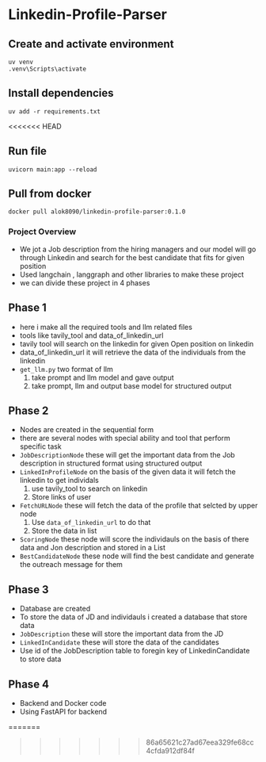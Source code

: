 # Linkedin-Profile-Parser

## Create and activate environment
```
uv venv
.venv\Scripts\activate
```

## Install dependencies
```
uv add -r requirements.txt
```

<<<<<<< HEAD
## Run file
```
uvicorn main:app --reload
```

## Pull from docker
```
docker pull alok8090/linkedin-profile-parser:0.1.0
```


### Project Overview
- We jot a Job description from the hiring managers and our model will go through Linkedin and search for the best candidate that fits for given position 
- Used langchain , langgraph and other libraries to make these project
- we can divide these project in 4 phases

## Phase 1
- here i make all the required tools and llm related files
- tools like tavily_tool and data_of_linkedin_url 
- tavily tool will search on the linkedin for given Open position on linkedin
- data_of_linkedin_url it will retrieve the data of the individuals from the linkedin
- ```get_llm.py``` two format of llm 
    1. take prompt and llm model and gave output
    2. take prompt, llm and output base model for structured output

## Phase 2
- Nodes are created in the sequential form 
- there are several nodes with special ability and tool that perform specific task
- ```JobDescriptionNode``` these will get the important data from the Job description in structured format using structured output
- ```LinkedInProfileNode``` on the basis of the given data it will fetch the linkedin to get individals
    1. use tavily_tool to search on linkedin
    2. Store links of user
- ```FetchURLNode``` these will fetch the data of the profile that selcted by upper node
    1. Use `data_of_linkedin_url` to do that
    2. Store the data in list
- ```ScoringNode``` these node will score the individauls on the basis of there data and Jon description and stored in a List
- ```BestCandidateNode``` these node will find the best candidate and generate the outreach message for them

## Phase 3
- Database are created
- To store the data of JD and individauls i created a database that store data
- ```JobDescription``` these will store the important data from the JD
- ```LinkedInCandidate``` these will store the data of the candidates
- Use id of the JobDescription table to foregin key of LinkedinCandidate to store data

## Phase 4
- Backend and Docker code
- Using FastAPI for backend


=======
>>>>>>> 86a65621c27ad67eea329fe68cc4cfda912df84f
